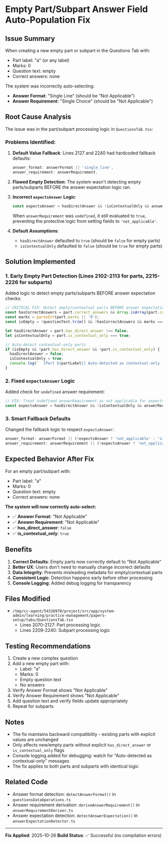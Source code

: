 # Empty Part/Subpart Answer Field Auto-Population Fix

## Issue Summary

When creating a new empty part or subpart in the Questions Tab with:
- Part label: "a" (or any label)
- Marks: 0
- Question text: empty
- Correct answers: none

The system was incorrectly auto-selecting:
- **Answer Format**: "Single Line" (should be "Not Applicable")
- **Answer Requirement**: "Single Choice" (should be "Not Applicable")

## Root Cause Analysis

The issue was in the part/subpart processing logic in `QuestionsTab.tsx`:

### Problems Identified:

1. **Default Value Fallback**: Lines 2127 and 2240 had hardcoded fallback defaults:
   ```typescript
   answer_format: answerFormat || 'single_line',
   answer_requirement: answerRequirement,
   ```

2. **Flawed Empty Detection**: The system wasn't detecting empty parts/subparts BEFORE the answer expectation logic ran.

3. **Incorrect `expectsAnswer` Logic**:
   ```typescript
   const expectsAnswer = hasDirectAnswer && !isContextualOnly && answerRequirement !== 'not_applicable';
   ```
   When `answerRequirement` was `undefined`, it still evaluated to `true`, preventing the protective logic from setting fields to `'not_applicable'`.

4. **Default Assumptions**:
   - `hasDirectAnswer` defaulted to `true` (should be `false` for empty parts)
   - `isContextualOnly` defaulted to `false` (should be `true` for empty parts)

## Solution Implemented

### 1. **Early Empty Part Detection** (Lines 2102-2113 for parts, 2215-2226 for subparts)

Added logic to detect empty parts/subparts BEFORE answer expectation checks:

```typescript
// CRITICAL FIX: Detect empty/contextual parts BEFORE answer expectation logic
const hasCorrectAnswers = part.correct_answers && Array.isArray(part.correct_answers) && part.correct_answers.length > 0;
const marks = parseInt(part.marks || '0');
const isEmpty = !questionText.trim() && !hasCorrectAnswers && marks === 0;

let hasDirectAnswer = part.has_direct_answer !== false;
let isContextualOnly = part.is_contextual_only === true;

// Auto-detect contextual-only parts
if (isEmpty && !part.has_direct_answer && !part.is_contextual_only) {
  hasDirectAnswer = false;
  isContextualOnly = true;
  console.log(`  [Part ${partLabel}] Auto-detected as contextual-only (empty part)`);
}
```

### 2. **Fixed `expectsAnswer` Logic**

Added check for `undefined` answer requirement:

```typescript
// FIX: Treat undefined answerRequirement as not applicable for expectsAnswer check
const expectsAnswer = hasDirectAnswer && !isContextualOnly && answerRequirement !== 'not_applicable' && answerRequirement !== undefined;
```

### 3. **Smart Fallback Defaults**

Changed the fallback logic to respect `expectsAnswer`:

```typescript
answer_format: answerFormat || (!expectsAnswer ? 'not_applicable' : 'single_line'),
answer_requirement: answerRequirement || (!expectsAnswer ? 'not_applicable' : 'single_choice'),
```

## Expected Behavior After Fix

For an empty part/subpart with:
- Part label: "a"
- Marks: 0
- Question text: empty
- Correct answers: none

**The system will now correctly auto-select:**
- ✅ **Answer Format**: "Not Applicable"
- ✅ **Answer Requirement**: "Not Applicable"
- ✅ **has_direct_answer**: `false`
- ✅ **is_contextual_only**: `true`

## Benefits

1. **Correct Defaults**: Empty parts now correctly default to "Not Applicable"
2. **Better UX**: Users don't need to manually change incorrect defaults
3. **Data Integrity**: Prevents misleading metadata for empty/contextual parts
4. **Consistent Logic**: Detection happens early before other processing
5. **Console Logging**: Added debug logging for transparency

## Files Modified

- `/tmp/cc-agent/54326970/project/src/app/system-admin/learning/practice-management/papers-setup/tabs/QuestionsTab.tsx`
  - Lines 2070-2127: Part processing logic
  - Lines 2209-2240: Subpart processing logic

## Testing Recommendations

1. Create a new complex question
2. Add a new empty part with:
   - Label: "a"
   - Marks: 0
   - Empty question text
   - No answers
3. Verify Answer Format shows "Not Applicable"
4. Verify Answer Requirement shows "Not Applicable"
5. Add question text and verify fields update appropriately
6. Repeat for subparts

## Notes

- The fix maintains backward compatibility - existing parts with explicit values are unchanged
- Only affects new/empty parts without explicit `has_direct_answer` or `is_contextual_only` flags
- Console logging added for debugging: watch for "Auto-detected as contextual-only" messages
- The fix applies to both parts and subparts with identical logic

## Related Code

- Answer format detection: `detectAnswerFormat()` in `questionsDataOperations.ts`
- Answer requirement derivation: `deriveAnswerRequirement()` in `answerRequirementDeriver.ts`
- Answer expectation detection: `detectAnswerExpectation()` in `answerExpectationDetector.ts`

---

**Fix Applied**: 2025-10-26
**Build Status**: ✅ Successful (no compilation errors)
